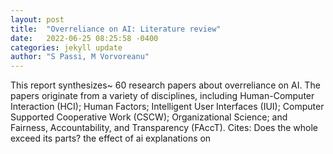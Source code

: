 ```yaml
---
layout: post
title:  "Overreliance on AI: Literature review"
date:   2022-06-25 08:25:58 -0400
categories: jekyll update
author: "S Passi, M Vorvoreanu"
---
```

This report synthesizes~ 60 research papers about overreliance on AI. The papers originate from a variety of disciplines, including Human-Computer Interaction (HCI); Human Factors; Intelligent User Interfaces (IUI); Computer Supported Cooperative Work (CSCW); Organizational Science; and Fairness, Accountability, and Transparency (FAccT).
Cites: Does the whole exceed its parts? the effect of ai explanations on